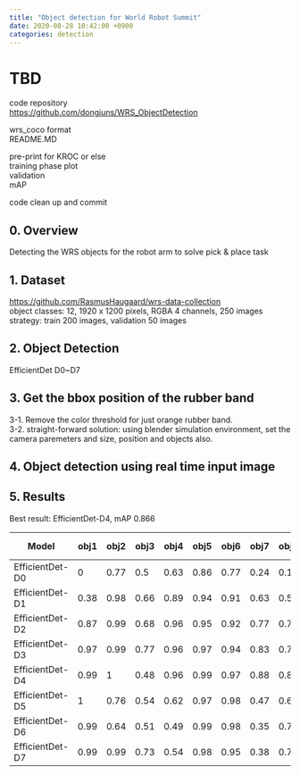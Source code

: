 ```yaml
---
title: "Object detection for World Robot Summit"
date: 2020-08-28 10:42:00 +0900
categories: detection
---
```


# TBD    
code repository    
<https://github.com/dongjuns/WRS_ObjectDetection>    

wrs_coco format    
README.MD    

pre-print for KROC or else        
training phase plot    
validation    
mAP    

code clean up and commit


## 0. Overview
Detecting the WRS objects for the robot arm to solve pick & place task    

## 1. Dataset
<https://github.com/RasmusHaugaard/wrs-data-collection>    
object classes: 12, 1920 x 1200 pixels, RGBA 4 channels, 250 images    
strategy: train 200 images, validation 50 images    

## 2. Object Detection
EfficientDet D0~D7    

## 3. Get the bbox position of the rubber band    
3-1. Remove the color threshold for just orange rubber band.    
3-2. straight-forward solution: using blender simulation environment, set the camera paremeters and size, position and objects also.    

## 4. Object detection using real time input image

## 5. Results    

Best result: EfficientDet-D4, mAP 0.866    

|Model          |obj1	|obj2	|obj3	|obj4	|obj5	|obj6	|obj7	|obj8	|obj9	|obj10 |obj11	|obj12	|All mAP	|FPS|
|---------------|-----|-----|-----|-----|-----|-----|-----|-----|-----|------|-------|------|---------|---|
|EfficientDet-D0|	 0	|0.77	|0.5	|0.63	|0.86	|0.77	|0.24	|0.19	|0.12	|0.07	 |0.02	 |0.007	|0.349	|61|
|EfficientDet-D1|0.38 |0.98	|0.66	|0.89	|0.94	|0.91	|0.63	|0.59	|0.52	|0.26	 |0.06	 |0.005	|0.569	|50|
|EfficientDet-D2|0.87 |0.99	|0.68	|0.96	|0.95	|0.92	|0.77	|0.71	|0.85	|0.68	 |0.43	 |0.14	|0.746	|44|
|EfficientDet-D3|0.97 |0.99	|0.77	|0.96	|0.97	|0.94	|0.83	|0.79	|0.85	|0.76	 |0.79	 |0.59	|0.853	|31|
|EfficientDet-D4|0.99 |1 	  |0.48	|0.96	|0.99	|0.97	|0.88	|0.81	|0.9	|0.83	 |0.86	 |0.74	|0.866	|21|
|EfficientDet-D5|	1	  |0.76	|0.54	|0.62	|0.97	|0.98	|0.47	|0.69	|0.91	|0.79	 |0.82	 |0.68	|0.769	|13|
|EfficientDet-D6|0.99 |0.64	|0.51	|0.49	|0.99	|0.98	|0.35	|0.77	|0.92	|0.78	 |0.77	 |0.68	|0.74	  |10|
|EfficientDet-D7|0.99	|0.99	|0.73	|0.54	|0.98	|0.95	|0.38	|0.78	|0.91	|0.82	 |0.83	 |0.66	|0.797	|7|
